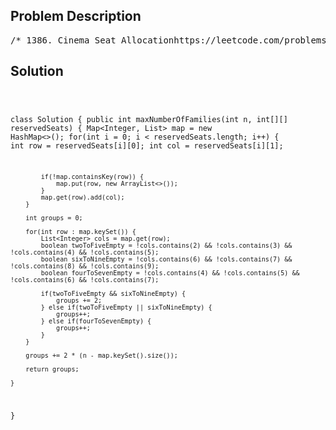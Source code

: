 <!--
<style>
  body { font-family: Arial, sans-serif; }
  .container { max-width: 700px; margin: 0 auto; padding: 10px; }
  .comment-block { background-color: #f9f9f9; padding: 10px; border-left: 5px solid #ccc; overflow-wrap: break-word; white-space: pre-wrap; }
  .code-block { background-color: #f4f4f4; padding: 10px; border: 1px solid #ddd; overflow-wrap: break-word; white-space: pre-wrap; }
</style>
-->

<div class='container'>
<h2>Problem Description</h2>
<div class='comment-block'>
<pre>
/* 1386. Cinema Seat Allocationhttps://leetcode.com/problems/cinema-seat-allocation/description/A cinema has n rows of seats, numbered from 1 to n and there areten seats in each row, labelled from 1 to 10 as shown in the figure above.Given the array reservedSeats containing the numbers of seats alreadyreserved,for example, reservedSeats[i] = [3,8] means the seat located in row 3 andlabelledwith 8 is already reserved.Return the maximum number of four-person groups you can assign on thecinema seats.A four-person group occupies four adjacent seats in one single row.Seats across an aisle (such as [3,3] and [3,4]) are not considered to beadjacent,but there is an exceptional case on which an aisle split a four-persongroup,in that case, the aisle split a four-person group in the middle, whichmeansto have two people on each side.Example 1:Input: n = 3, reservedSeats = [[1,2],[1,3],[1,8],[2,6],[3,1],[3,10]]Output: 4Explanation: The figure above shows the optimal allocation for four groups,where seats mark with blue are already reserved and contiguous seats markwith orange are for one group.Example 2:Input: n = 2, reservedSeats = [[2,1],[1,8],[2,6]]Output: 2Example 3:Input: n = 4, reservedSeats = [[4,3],[1,4],[4,6],[1,7]]Output: 4Constraints:1 <= n <= 10^91 <= reservedSeats.length <= min(10*n, 10^4)reservedSeats[i].length == 21 <= reservedSeats[i][0] <= n1 <= reservedSeats[i][1] <= 10All reservedSeats[i] are distinct.*/</pre>
</div>

<h2>Solution</h2>
<div class='code-block'>
<pre><code class='language-java'>

class Solution {
    public int maxNumberOfFamilies(int n, int[][] reservedSeats) {
        Map<Integer, List<Integer>> map = new HashMap<>();
        for(int i = 0; i < reservedSeats.length; i++) {
            int row = reservedSeats[i][0];
            int col = reservedSeats[i][1];

            if(!map.containsKey(row)) {
                map.put(row, new ArrayList<>());
            }
            map.get(row).add(col);
        }

        int groups = 0;

        for(int row : map.keySet()) {
            List<Integer> cols = map.get(row);
            boolean twoToFiveEmpty = !cols.contains(2) && !cols.contains(3) && !cols.contains(4) && !cols.contains(5);
            boolean sixToNineEmpty = !cols.contains(6) && !cols.contains(7) && !cols.contains(8) && !cols.contains(9);
            boolean fourToSevenEmpty = !cols.contains(4) && !cols.contains(5) && !cols.contains(6) && !cols.contains(7);

            if(twoToFiveEmpty && sixToNineEmpty) {
                groups += 2;
            } else if(twoToFiveEmpty || sixToNineEmpty) {
                groups++;
            } else if(fourToSevenEmpty) {
                groups++;
            }
        }

        groups += 2 * (n - map.keySet().size());

        return groups;
        
    }
}</code></pre>
</div>
</div>
